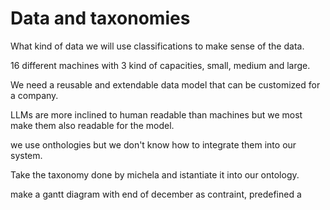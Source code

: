 # Data and taxonomies

What kind of data we will use classifications to make sense of the data.

16 different machines with 3 kind of capacities, small, medium and large.

We need a reusable and extendable data model that can be customized for a company.

LLMs are more inclined to human readable than machines but we most make them also readable for the model.

we use onthologies but we don't know how to integrate them into our system.

Take the taxonomy done by michela and istantiate it into our ontology.

make a gantt diagram with end of december as contraint, predefined a 